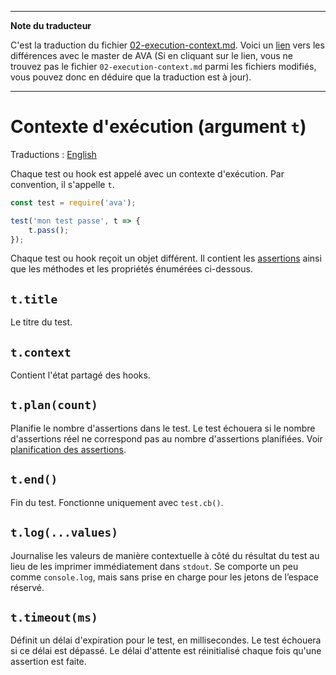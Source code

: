 ___
**Note du traducteur**

C'est la traduction du fichier [02-execution-context.md](https://github.com/avajs/ava/blob/master/docs/02-execution-context.md). Voici un [lien](https://github.com/avajs/ava/compare/79b2ea30c125f44e4d47bdafdeec351cddb5911a...master#diff-fdc3f6412c8049ee065ab49994dc0879) vers les différences avec le master de AVA (Si en cliquant sur le lien, vous ne trouvez pas le fichier `02-execution-context.md` parmi les fichiers modifiés, vous pouvez donc en déduire que la traduction est à jour).
___
# Contexte d'exécution (argument `t`)

Traductions : [English](https://github.com/avajs/ava/blob/master/docs/02-execution-context.md)

Chaque test ou hook est appelé avec un contexte d'exécution. Par convention, il s'appelle `t`.

```js
const test = require('ava');

test('mon test passe', t => {
	t.pass();
});
```

Chaque test ou hook reçoit un objet différent. Il contient les [assertions](./03-assertions.md) ainsi que les méthodes et les propriétés énumérées ci-dessous.

## `t.title`

Le titre du test.

## `t.context`

Contient l'état partagé des hooks.

## `t.plan(count)`

Planifie le nombre d'assertions dans le test. Le test échouera si le nombre d'assertions réel ne correspond pas au nombre d'assertions planifiées. Voir [planification des assertions](./03-assertions.md#planification-d-assertion).

## `t.end()`

Fin du test. Fonctionne uniquement avec `test.cb()`.

## `t.log(...values)`

Journalise les valeurs de manière contextuelle à côté du résultat du test au lieu de les imprimer immédiatement dans `stdout`. Se comporte un peu comme `console.log`, mais sans prise en charge pour les jetons de l’espace réservé.

## `t.timeout(ms)`

Définit un délai d'expiration pour le test, en millisecondes. Le test échouera si ce délai est dépassé. Le délai d'attente est réinitialisé chaque fois qu'une assertion est faite.
